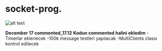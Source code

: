 # socket-prog. 

![alt text](https://cdn.discordapp.com/attachments/734826030719697048/788839163759034408/v2-sistem.PNG)

**December 17  commented_17.12**
**Kodun commented halini ekledim**
-Timerlar eklenecek
-100k message testleri yapılacak
-MultiClients classı kontrol edilecek
